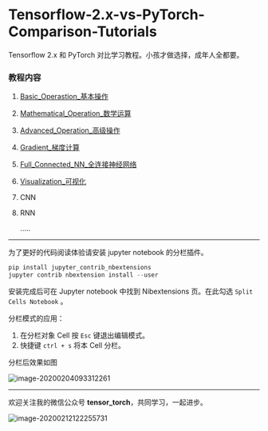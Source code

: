 # Tensorflow-2.x-vs-PyTorch-Comparison-Tutorials
Tensorflow 2.x 和 PyTorch 对比学习教程。小孩才做选择，成年人全都要。

### 教程内容

1. [Basic_Operastion_基本操作](https://github.com/zht007/Tensorflow-2.x-vs-PyTorch-Comparison-Tutorials/tree/master/Basic_Operastion_基本操作)

2. [Mathematical_Operation_数学运算](https://github.com/zht007/Tensorflow-2.x-vs-PyTorch-Comparison-Tutorials/tree/master/Mathematical_Operation_数学运算)

3. [Advanced_Operation_高级操作](https://github.com/zht007/Tensorflow-2.x-vs-PyTorch-Comparison-Tutorials/tree/master/Advanced_Operation_高级操作)

4. [Gradient_梯度计算](https://github.com/zht007/Tensorflow-2.x-vs-PyTorch-Comparison-Tutorials/tree/master/Gradient_梯度计算)

5. [Full_Connected_NN_全连接神经网络](https://github.com/zht007/Tensorflow-2.x-vs-PyTorch-Comparison-Tutorials/tree/master/Full_Connected_NN_全连接神经网络)

6. [Visualization_可视化](https://github.com/zht007/Tensorflow-2.x-vs-PyTorch-Comparison-Tutorials/tree/master/Visualization_可视化)

7. CNN 

8. RNN

   .....



-------

为了更好的代码阅读体验请安装 jupyter notebook 的分栏插件。

```python
pip install jupyter_contrib_nbextensions
jupyter contrib nbextension install --user
```

安装完成后可在 Jupyter notebook 中找到 Nibextensions 页。在此勾选 `Split Cells Notebook` 。

分栏模式的应用：

1. 在分栏对象 Cell 按 `Esc` 键退出编辑模式。
2. 快捷键 `ctrl + s` 将本 Cell 分栏。

分栏后效果如图

![image-20200204093312261](https://tva1.sinaimg.cn/large/006tNbRwgy1gbki39f6v4j30qa0eg0uj.jpg)

--------

欢迎关注我的微信公众号 **tensor_torch**，共同学习，一起进步。

![image-20200212122255731](https://tva1.sinaimg.cn/large/0082zybpgy1gbtvy4ldqnj30760760tn.jpg)